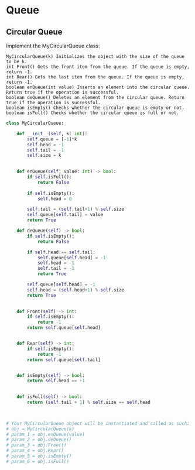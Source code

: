# Queue

## Circular Queue

Implement the MyCircularQueue class:

    MyCircularQueue(k) Initializes the object with the size of the queue to be k.
    int Front() Gets the front item from the queue. If the queue is empty, return -1.
    int Rear() Gets the last item from the queue. If the queue is empty, return -1.
    boolean enQueue(int value) Inserts an element into the circular queue. Return true if the operation is successful.
    boolean deQueue() Deletes an element from the circular queue. Return true if the operation is successful.
    boolean isEmpty() Checks whether the circular queue is empty or not.
    boolean isFull() Checks whether the circular queue is full or not.


```python
class MyCircularQueue:

    def __init__(self, k: int):
        self.queue = [-1]*k
        self.head = -1
        self.tail = -1
        self.size = k
        

    def enQueue(self, value: int) -> bool:
        if self.isFull():
            return False
        
        if self.isEmpty():
            self.head = 0

        self.tail = (self.tail+1) % self.size
        self.queue[self.tail] = value
        return True

    def deQueue(self) -> bool:
        if self.isEmpty():
            return False

        if self.head == self.tail:
            self.queue[self.head] = -1
            self.head = -1
            self.tail = -1
            return True    

        self.queue[self.head] = -1
        self.head = (self.head+1) % self.size
        return True
        

    def Front(self) -> int:
        if self.isEmpty():
            return -1
        return self.queue[self.head]


    def Rear(self) -> int:
        if self.isEmpty():
            return -1
        return self.queue[self.tail]


    def isEmpty(self) -> bool:
        return self.head == -1
        

    def isFull(self) -> bool:
        return (self.tail + 1) % self.size == self.head
        


# Your MyCircularQueue object will be instantiated and called as such:
# obj = MyCircularQueue(k)
# param_1 = obj.enQueue(value)
# param_2 = obj.deQueue()
# param_3 = obj.Front()
# param_4 = obj.Rear()
# param_5 = obj.isEmpty()
# param_6 = obj.isFull()
```
